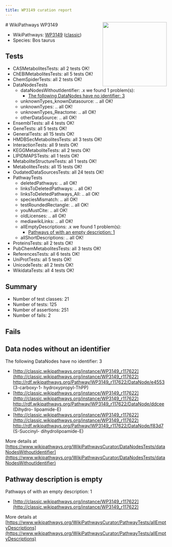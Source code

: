 ```yaml
---
title: WP3149 curation report
---
```


<img style="float: right; width: 200px" src="https://upload.wikimedia.org/wikipedia/commons/thumb/8/83/Wplogo_with_text_500.png/640px-Wplogo_with_text_500.png" />
# WikiPathways WP3149

* WikiPathways: [WP3149](https://wikipathways.org/pathways/WP3149) ([classic](https://classic.wikipathways.org/instance/WP3149))
* Species: Bos taurus
## Tests
* CASMetabolitesTests: all 2 tests OK!
* ChEBIMetabolitesTests: all 5 tests OK!
* ChemSpiderTests: all 2 tests OK!
* DataNodesTests
    * dataNodesWithoutIdentifier: .x we found 1 problem(s):
        * [The following DataNodes have no identifier: 3](#d2d32fa2)
    * unknownTypes_knownDatasource: .. all OK!
    * unknownTypes: .. all OK!
    * unknownTypes_Reactome: .. all OK!
    * otherDataSource: .. all OK!
* EnsemblTests: all 4 tests OK!
* GeneTests: all 5 tests OK!
* GeneralTests: all 15 tests OK!
* HMDBSecMetabolitesTests: all 3 tests OK!
* InteractionTests: all 9 tests OK!
* KEGGMetaboliteTests: all 2 tests OK!
* LIPIDMAPSTests: all 1 tests OK!
* MetaboliteStructureTests: all 1 tests OK!
* MetabolitesTests: all 15 tests OK!
* OudatedDataSourcesTests: all 24 tests OK!
* PathwayTests
    * deletedPathways: .. all OK!
    * linksToDeletedPathways: .. all OK!
    * linksToDeletedPathways_All: .. all OK!
    * speciesMismatch: .. all OK!
    * testRoundedRectangle: .. all OK!
    * youMustCite: .. all OK!
    * oldLicenses: .. all OK!
    * mediawikiLinks: .. all OK!
    * allEmptyDescriptions: .x we found 1 problem(s):
        * [Pathways of with an empty description: 1](#798a4967)
    * allShortDescriptions: .. all OK!
* ProteinsTests: all 2 tests OK!
* PubChemMetabolitesTests: all 3 tests OK!
* ReferencesTests: all 6 tests OK!
* UniProtTests: all 5 tests OK!
* UnicodeTests: all 2 tests OK!
* WikidataTests: all 4 tests OK!


## Summary

* Number of test classes: 21
* Number of tests: 125
* Number of assertions: 251
* Number of fails: 2

## Fails

<a name="d2d32fa2" />

## Data nodes without an identifier

The following DataNodes have no identifier: 3

* [http://classic.wikipathways.org/instance/WP3149_r117622](http://classic.wikipathways.org/instance/WP3149_r117622) http://rdf.wikipathways.org/Pathway/WP3149_r117622/DataNode/e4553 (3-carboxy-1-
hydroxypropyl-ThPP)
* [http://classic.wikipathways.org/instance/WP3149_r117622](http://classic.wikipathways.org/instance/WP3149_r117622) http://rdf.wikipathways.org/Pathway/WP3149_r117622/DataNode/ddcee (Dihydro-
lipoamide-E)
* [http://classic.wikipathways.org/instance/WP3149_r117622](http://classic.wikipathways.org/instance/WP3149_r117622) http://rdf.wikipathways.org/Pathway/WP3149_r117622/DataNode/f83d7 (S-Succinyl-
dihydrolipoamide-E)


More details at [https://www.wikipathways.org/WikiPathwaysCurator/DataNodesTests/dataNodesWithoutIdentifier](https://www.wikipathways.org/WikiPathwaysCurator/DataNodesTests/dataNodesWithoutIdentifier)

<a name="798a4967" />

## Pathway description is empty

Pathways of with an empty description: 1

* [http://classic.wikipathways.org/instance/WP3149_r117622](http://classic.wikipathways.org/instance/WP3149_r117622)

More details at [https://www.wikipathways.org/WikiPathwaysCurator/PathwayTests/allEmptyDescriptions](https://www.wikipathways.org/WikiPathwaysCurator/PathwayTests/allEmptyDescriptions)

